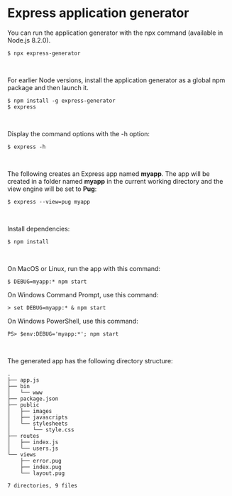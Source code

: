 # Express application generator

You can run the application generator with the npx command (available in Node.js 8.2.0).
```
$ npx express-generator
```
<br>

For earlier Node versions, install the application generator as a global npm package and then launch it.
```
$ npm install -g express-generator
$ express
```
<br>

Display the command options with the -h option:
```
$ express -h
```
<br>

The following creates an Express app named **myapp**. The app will be created in a folder named **myapp** in the current working directory and the view engine will be set to **Pug**:

```
$ express --view=pug myapp
```
<br>

Install dependencies:
```
$ npm install
```
<br>

On MacOS or Linux, run the app with this command:
```
$ DEBUG=myapp:* npm start
```

On Windows Command Prompt, use this command:
```
> set DEBUG=myapp:* & npm start
```

On Windows PowerShell, use this command:
```
PS> $env:DEBUG='myapp:*'; npm start
```
<br>

The generated app has the following directory structure:
```
.
├── app.js
├── bin
│   └── www
├── package.json
├── public
│   ├── images
│   ├── javascripts
│   └── stylesheets
│       └── style.css
├── routes
│   ├── index.js
│   └── users.js
└── views
    ├── error.pug
    ├── index.pug
    └── layout.pug

7 directories, 9 files
```
